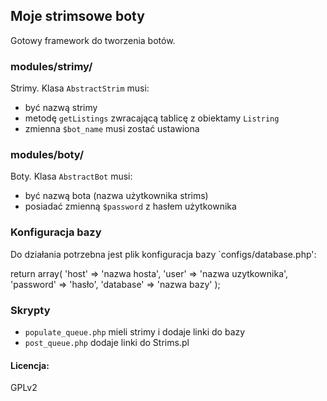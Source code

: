 ## Moje strimsowe boty

Gotowy framework do tworzenia botów.

### modules/strimy/
Strimy. Klasa `AbstractStrim` musi:
- być nazwą strimy
- metodę `getListings` zwracającą tablicę z obiektamy `Listring`
- zmienna `$bot_name` musi zostać ustawiona

### modules/boty/
Boty. Klasa `AbstractBot` musi:
- być nazwą bota (nazwa użytkownika strims)
- posiadać zmienną `$password` z hasłem użytkownika

### Konfiguracja bazy
Do działania potrzebna jest plik konfiguracja bazy `configs/database.php':

return array(
    'host'      => 'nazwa hosta',
    'user'      => 'nazwa uzytkownika',
    'password'  => 'hasło',
    'database'  => 'nazwa bazy'
);

### Skrypty
- `populate_queue.php` mieli strimy i dodaje linki do bazy
- `post_queue.php` dodaje linki do Strims.pl

#### Licencja:
GPLv2
